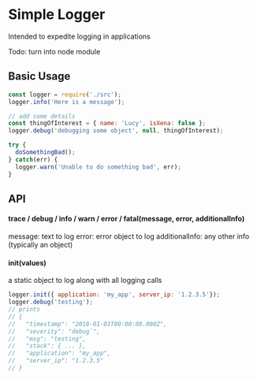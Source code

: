 # Simple Logger

Intended to expedite logging in applications

Todo: turn into node module

## Basic Usage
```javascript
const logger = require('./src');
logger.info('Here is a message');

// add some details
const thingOfInterest = { name: 'Lucy', isXena: false };
logger.debug('debugging some object', null, thingOfInterest);

try {
  doSomethingBad();
} catch(err) {
  logger.warn('Unable to do something bad', err);
}
```

## API
#### trace / debug / info / warn / error / fatal(message, error, additionalInfo)
message: text to log
error: error object to log
additionalInfo: any other info (typically an object)

#### init(values)
a static object to log along with all logging calls
```javascript
logger.init({ application: 'my_app', server_ip: '1.2.3.5'});
logger.debug('testing');
// prints
// {
//   "timestamp": "2018-01-01T00:00:00.000Z",
//   "severity": "debug`",
//   "msg": "testing",
//   "stack": { ... },
//   "application": "my_app",
//   "server_ip": "1.2.3.5"
// }
```
